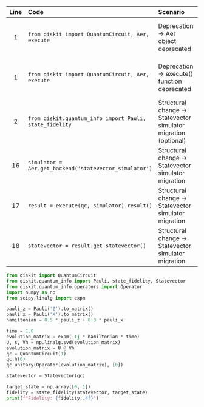 | Line | Code | Scenario | Reference | Artifact | Refactoring |
| :--: | :--- | :------- | :-------: | :------- | :---------- |
| 1 | `from qiskit import QuantumCircuit, Aer, execute` | Deprecation -> Aer object deprecated | qrn_tax_ddbb--0771d384-706f-40c0-818d-20a4b728e9a2 | Aer | `from qiskit_aer import Aer` (though not used in refactored code) |
| 1 | `from qiskit import QuantumCircuit, Aer, execute` | Deprecation -> execute() function deprecated | qrn_tax_ddbb--d7e68a47-8d01-4433-a93c-1aebfca5d9f4 | execute | (removed, replaced by Statevector(qc)) |
| 2 | `from qiskit.quantum_info import Pauli, state_fidelity` | Structural change -> Statevector simulator migration (optional) | qrn_tax_ddbb--09db4543-63a6-47dd-9cd7-097a6f9fe1a8 | Statevector | `from qiskit.quantum_info import Pauli, state_fidelity, Statevector` |
| 16 | `simulator = Aer.get_backend('statevector_simulator')` | Structural change -> Statevector simulator migration | qrn_tax_ddbb--09db4543-63a6-47dd-9cd7-097a6f9fe1a8 | Aer.get_backend('statevector_simulator') | (removed, replaced by Statevector(qc)) |
| 17 | `result = execute(qc, simulator).result()` | Structural change -> Statevector simulator migration | qrn_tax_ddbb--09db4543-63a6-47dd-9cd7-097a6f9fe1a8 | execute(), result() | (removed, replaced by Statevector(qc)) |
| 18 | `statevector = result.get_statevector()` | Structural change -> Statevector simulator migration | qrn_tax_ddbb--09db4543-63a6-47dd-9cd7-097a6f9fe1a8 | get_statevector() | (removed, replaced by Statevector(qc)) |


```python
from qiskit import QuantumCircuit
from qiskit.quantum_info import Pauli, state_fidelity, Statevector
from qiskit.quantum_info.operators import Operator
import numpy as np
from scipy.linalg import expm

pauli_z = Pauli('Z').to_matrix()
pauli_x = Pauli('X').to_matrix()
hamiltonian = 0.5 * pauli_z + 0.3 * pauli_x

time = 1.0
evolution_matrix = expm(-1j * hamiltonian * time)
U, s, Vh = np.linalg.svd(evolution_matrix)
evolution_matrix = U @ Vh
qc = QuantumCircuit(1)
qc.h(0)
qc.unitary(Operator(evolution_matrix), [0])

statevector = Statevector(qc)

target_state = np.array([0, 1])
fidelity = state_fidelity(statevector, target_state)
print(f"Fidelity: {fidelity:.4f}")
```
